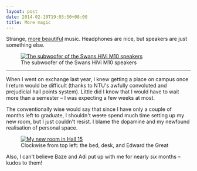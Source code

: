 ```yaml
---
layout: post
date: 2014-02-10T19:03:50+08:00
title: More magic
---
```


Strange, [more beautiful][magic] music. Headphones are nice, but speakers are just something else.

<figure>
	<a rel="lightbox" href="http://lh4.googleusercontent.com/-9vZOLz2ZGeg/Uvi5A0rEIeI/AAAAAAAAA2o/QpdZ3vAB2dg/s1600/swans-m10-sub-magic.jpg">
		<img src="http://lh4.googleusercontent.com/-9vZOLz2ZGeg/Uvi5A0rEIeI/AAAAAAAAA2o/QpdZ3vAB2dg/s1600/swans-m10-sub-magic.jpg" alt="The subwoofer of the Swans HiVi M10 speakers">
	</a>
	<figcaption>The subwoofer of the Swans HiVi M10 speakers</figcaption>
</figure>

***

When I went on exchange last year, I knew getting a place on campus once I return would be difficult (thanks to NTU's awfully  convoluted and prejudicial hall points system). Little did I know that I would have to wait more than a semester – I was expecting a few weeks at most.

The conventionally wise would say that since I have only a couple of months left to graduate, I shouldn't <del>waste</del> spend much time setting up my new room, but I just couldn't resist. I blame the dopamine and my newfound realisation of personal space.

<figure>
	<a rel="lightbox" href="http://lh5.googleusercontent.com/-gxyXnqYOlbI/Uvi5DBlMf_I/AAAAAAAAA2w/Dp_URfUl5nY/s1600/hall15-room.jpg">
		<img src="http://lh5.googleusercontent.com/-gxyXnqYOlbI/Uvi5DBlMf_I/AAAAAAAAA2w/Dp_URfUl5nY/s1600/hall15-room.jpg" alt="My new room in Hall 15">
	</a>
	<figcaption>Clockwise from top left: the bed, desk, and Edward the Great</figcaption>
</figure>

Also, I can't believe Baze and Adi put up with me for nearly _six_ months – kudos to them!

[magic]: http://blog.sahil.me/posts/magic/